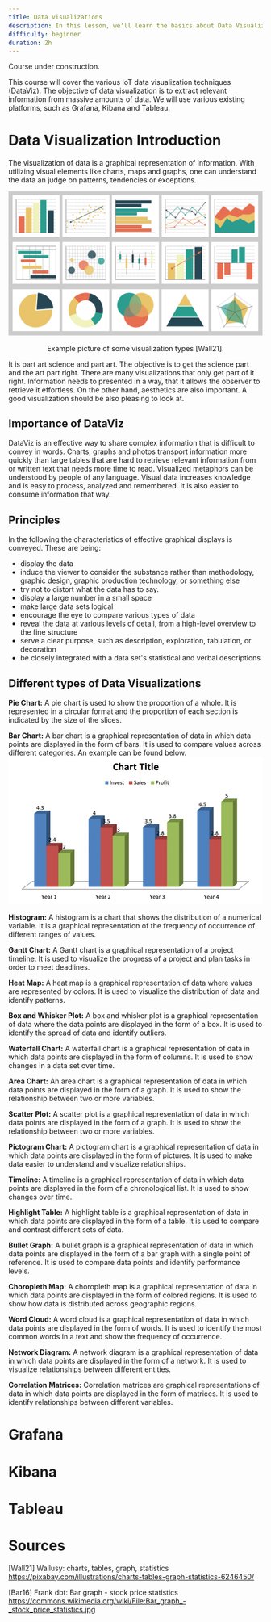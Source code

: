```yaml
---
title: Data visualizations
description: In this lesson, we'll learn the basics about Data Visualizations.
difficulty: beginner
duration: 2h
---
```


Course under construction.

This course will cover the various IoT data visualization techniques (DataViz). The objective of data visualization is to extract relevant information from massive amounts of data. We will use various existing platforms, such as Grafana, Kibana and Tableau.


# Data Visualization Introduction

The visualization of data is a graphical representation of information. With utilizing visual elements like charts, maps and graphs, one can understand the data an judge on patterns, tendencies or exceptions.

![Example picture of some visualization types](charts_intro_1280.png)
<p style="text-align: center;">
Example picture of some visualization types [Wall21]. 
</p>

It is part art science and part art. The objective is to get the science part and the art part right. There are many visualizations that only get part of it right. Information needs to presented in a way, that it allows the observer to retrieve it effortless. On the other hand, aesthetics are also important. A good visualization should be also pleasing to look at.  

## Importance of DataViz

DataViz is an effective way to share complex information that is difficult to convey in words. Charts, graphs and photos transport information more quickly than large tables that are hard to retrieve relevant information from or written text that needs more time to read. Visualized metaphors can be understood by people of any language. Visual data increases knowledge and is easy to process, analyzed and remembered. It is also easier to consume information that way. 

## Principles

In the following the characteristics of effective graphical displays is conveyed. These are being:

- display the data
- induce the viewer to consider the substance rather than methodology, graphic design, graphic production technology, or something else
- try not to distort what the data has to say.
- display a large number in a small space
- make large data sets logical
- encourage the eye to compare various types of data
- reveal the data at various levels of detail, from a high-level overview to the fine structure
- serve a clear purpose, such as description, exploration, tabulation, or decoration
- be closely integrated with a data set's statistical and verbal descriptions

## Different types of Data Visualizations

**Pie Chart:** A pie chart is used to show the proportion of a whole. It is represented in a circular format and the proportion of each section is indicated by the size of the slices. 


**Bar Chart:** A bar chart is a graphical representation of data in which data points are displayed in the form of bars. It is used to compare values across different categories. An example can be found below.
![Bar Chart](Bar_graph_-_stock_price_statistics.jpg)


**Histogram:** A histogram is a chart that shows the distribution of a numerical variable. It is a graphical representation of the frequency of occurrence of different ranges of values. 


**Gantt Chart:** A Gantt chart is a graphical representation of a project timeline. It is used to visualize the progress of a project and plan tasks in order to meet deadlines.


**Heat Map:** A heat map is a graphical representation of data where values are represented by colors. It is used to visualize the distribution of data and identify patterns.


**Box and Whisker Plot:** A box and whisker plot is a graphical representation of data where the data points are displayed in the form of a box. It is used to identify the spread of data and identify outliers.


**Waterfall Chart:** A waterfall chart is a graphical representation of data in which data points are displayed in the form of columns. It is used to show changes in a data set over time.


**Area Chart:** An area chart is a graphical representation of data in which data points are displayed in the form of a graph. It is used to show the relationship between two or more variables.


**Scatter Plot:** A scatter plot is a graphical representation of data in which data points are displayed in the form of a graph. It is used to show the relationship between two or more variables.


**Pictogram Chart:** A pictogram chart is a graphical representation of data in which data points are displayed in the form of pictures. It is used to make data easier to understand and visualize relationships.


**Timeline:** A timeline is a graphical representation of data in which data points are displayed in the form of a chronological list. It is used to show changes over time.


**Highlight Table:** A highlight table is a graphical representation of data in which data points are displayed in the form of a table. It is used to compare and contrast different sets of data.


**Bullet Graph:** A bullet graph is a graphical representation of data in which data points are displayed in the form of a bar graph with a single point of reference. It is used to compare data points and identify performance levels. 


**Choropleth Map:** A choropleth map is a graphical representation of data in which data points are displayed in the form of colored regions. It is used to show how data is distributed across geographic regions.


**Word Cloud:** A word cloud is a graphical representation of data in which data points are displayed in the form of words. It is used to identify the most common words in a text and show the frequency of occurrence.


**Network Diagram:** A network diagram is a graphical representation of data in which data points are displayed in the form of a network. It is used to visualize relationships between different entities.


**Correlation Matrices:** Correlation matrices are graphical representations of data in which data points are displayed in the form of matrices. It is used to identify relationships between different variables.

# Grafana




# Kibana



# Tableau



# Sources

[Wall21] Wallusy: charts, tables, graph, statistics https://pixabay.com/illustrations/charts-tables-graph-statistics-6246450/

[Bar16] Frank dbt: Bar graph - stock price statistics https://commons.wikimedia.org/wiki/File:Bar_graph_-_stock_price_statistics.jpg
